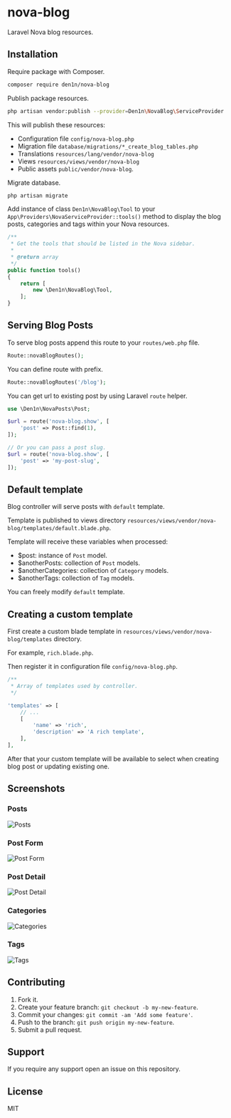 # nova-blog

Laravel Nova blog resources.

## Installation

Require package with Composer.

```sh
composer require den1n/nova-blog
```

Publish package resources.

```sh
php artisan vendor:publish --provider=Den1n\NovaBlog\ServiceProvider
```

This will publish these resources:

* Configuration file `config/nova-blog.php`
* Migration file `database/migrations/*_create_blog_tables.php`
* Translations `resources/lang/vendor/nova-blog`
* Views `resources/views/vendor/nova-blog`
* Public assets `public/vendor/nova-blog`.

Migrate database.

```sh
php artisan migrate
```

Add instance of class `Den1n\NovaBlog\Tool` to your `App\Providers\NovaServiceProvider::tools()` method to display the blog posts, categories and tags within your Nova resources.

```php
/**
 * Get the tools that should be listed in the Nova sidebar.
 *
 * @return array
 */
public function tools()
{
    return [
        new \Den1n\NovaBlog\Tool,
    ];
}
```

## Serving Blog Posts

To serve blog posts append this route to your `routes/web.php` file.

```php
Route::novaBlogRoutes();
```

You can define route with prefix.

```php
Route::novaBlogRoutes('/blog');
```

You can get url to existing post by using Laravel `route` helper.

```php
use \Den1n\NovaPosts\Post;

$url = route('nova-blog.show', [
    'post' => Post::find(1),
]);

// Or you can pass a post slug.
$url = route('nova-blog.show', [
    'post' => 'my-post-slug',
]);
```

## Default template

Blog controller will serve posts with `default` template.

Template is published to views directory `resources/views/vendor/nova-blog/templates/default.blade.php`.

Template will receive these variables when processed:

* $post: instance of `Post` model.
* $anotherPosts: collection of `Post` models.
* $anotherCategories: collection of `Category` models.
* $anotherTags: collection of `Tag` models.

You can freely modify `default` template.

## Creating a custom template

First create a custom blade template in `resources/views/vendor/nova-blog/templates` directory.

For example, `rich.blade.php`.

Then register it in configuration file `config/nova-blog.php`.

```php
/**
 * Array of templates used by controller.
 */

'templates' => [
    // ...
    [
        'name' => 'rich',
        'description' => 'A rich template',
    ],
],
```

After that your custom template will be available to select when creating blog post or updating existing one.

## Screenshots

### Posts

![Posts](https://raw.githubusercontent.com/den1n/nova-blog/master/screens/posts.png)

### Post Form

![Post Form](https://raw.githubusercontent.com/den1n/nova-blog/master/screens/post-form.png)

### Post Detail

![Post Detail](https://raw.githubusercontent.com/den1n/nova-blog/master/screens/post-detail.png)

### Categories

![Categories](https://raw.githubusercontent.com/den1n/nova-blog/master/screens/categories.png)

### Tags

![Tags](https://raw.githubusercontent.com/den1n/nova-blog/master/screens/tags.png)

## Contributing

1. Fork it.
2. Create your feature branch: `git checkout -b my-new-feature`.
3. Commit your changes: `git commit -am 'Add some feature'`.
4. Push to the branch: `git push origin my-new-feature`.
5. Submit a pull request.

## Support

If you require any support open an issue on this repository.

## License

MIT
